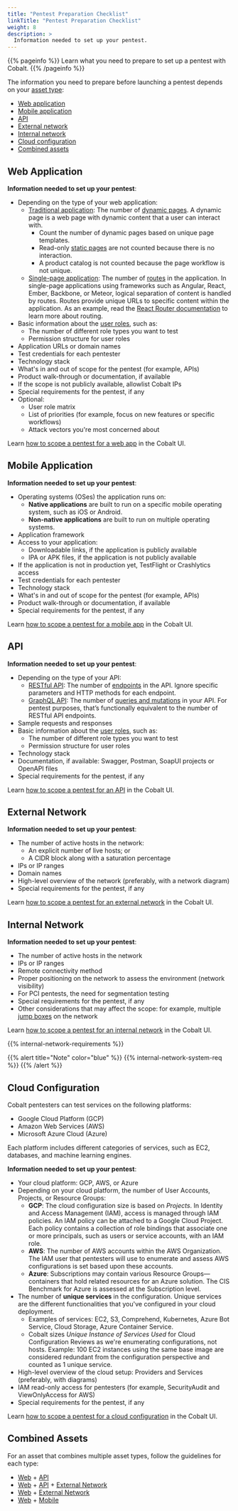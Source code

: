 ```yaml
---
title: "Pentest Preparation Checklist"
linkTitle: "Pentest Preparation Checklist"
weight: 8
description: >
  Information needed to set up your pentest.
---
```


{{% pageinfo %}}
Learn what you need to prepare to set up a pentest with Cobalt.
{{% /pageinfo %}}

The information you need to prepare before launching a pentest depends on your [asset type](/platform-deep-dive/assets/asset-types/):

- [Web application](#web-application)
- [Mobile application](#mobile-application)
- [API](#api)
- [External network](#external-network)
- [Internal network](#internal-network)
- [Cloud configuration](#cloud-configuration)
- [Combined assets](#combined-assets)

## Web Application

**Information needed to set up your pentest**:

- Depending on the type of your web application:
  - [Traditional application](/getting-started/glossary/#traditional-web-application): The number of [dynamic pages](/getting-started/glossary/#dynamic-web-page). A dynamic page is a web page with dynamic content that a user can interact with.
    - Count the number of dynamic pages based on unique page templates.
    - Read-only [static pages](/getting-started/glossary/#static-web-page) are not counted because there is no interaction.
    - A product catalog is not counted because the page workflow is not unique.
  - [Single-page application](/getting-started/glossary/#single-page-application): The number of [routes](/getting-started/glossary/#route-software) in the application. In single-page applications using frameworks such as Angular, React, Ember, Backbone, or Meteor, logical separation of content is handled by routes. Routes provide unique URLs to specific content within the application. As an example, read the [React Router documentation](https://reactrouter.com/en/main/start/concepts) to learn more about routing.
- Basic information about the [user roles](/getting-started/glossary/#user-role), such as:
  - The number of different role types you want to test
  - Permission structure for user roles
- Application URLs or domain names
- Test credentials for each pentester
- Technology stack
- What's in and out of scope for the pentest (for example, APIs)
- Product walk-through or documentation, if available
- If the scope is not publicly available, allowlist Cobalt IPs
- Special requirements for the pentest, if any
- Optional:
  - User role matrix
  - List of priorities (for example, focus on new features or specific workflows)
  - Attack vectors you're most concerned about

Learn [how to scope a pentest for a web app](/getting-started/planning/#web) in the Cobalt UI.

## Mobile Application

**Information needed to set up your pentest**:

- Operating systems (OSes) the application runs on:
  - **Native applications** are built to run on a specific mobile operating system, such as iOS or Android.
  - **Non-native applications** are built to run on multiple operating systems.
- Application framework
- Access to your application:
  - Downloadable links, if the application is publicly available
  - IPA or APK files, if the application is not publicly available
- If the application is not in production yet, TestFlight or Crashlytics access
- Test credentials for each pentester
- Technology stack
- What's in and out of scope for the pentest (for example, APIs)
- Product walk-through or documentation, if available
- Special requirements for the pentest, if any

Learn [how to scope a pentest for a mobile app](/getting-started/planning/#mobile) in the Cobalt UI.

## API

**Information needed to set up your pentest**:

- Depending on the type of your API:
  - [RESTful API](/getting-started/glossary/#restful-api): The number of [endpoints](/getting-started/glossary/#api-endpoint) in the API. Ignore specific parameters and HTTP methods for each endpoint.
  - [GraphQL API](/getting-started/glossary/#graphql-api): The number of [queries and mutations](https://graphql.org/learn/queries) in your API. For pentest purposes, that’s functionally equivalent to the number of RESTful API endpoints.
- Sample requests and responses
- Basic information about the [user roles](/getting-started/glossary/#user-role), such as:
  - The number of different role types you want to test
  - Permission structure for user roles
- Technology stack
- Documentation, if available: Swagger, Postman, SoapUI projects or OpenAPI files
- Special requirements for the pentest, if any

Learn [how to scope a pentest for an API](/getting-started/planning/#api) in the Cobalt UI.

## External Network

**Information needed to set up your pentest**:

- The number of active hosts in the network:
  - An explicit number of live hosts; or
  - A CIDR block along with a saturation percentage
- IPs or IP ranges
- Domain names
- High-level overview of the network (preferably, with a network diagram)
- Special requirements for the pentest, if any

Learn [how to scope a pentest for an external network](/getting-started/planning/#external-network) in the Cobalt UI.

## Internal Network

**Information needed to set up your pentest**:

- The number of active hosts in the network
- IPs or IP ranges
- Remote connectivity method
- Proper positioning on the network to assess the environment (network visibility)
- For PCI pentests, the need for segmentation testing
- Special requirements for the pentest, if any
- Other considerations that may affect the scope: for example, multiple [jump boxes](/getting-started/glossary/#jump-box) on the network

Learn [how to scope a pentest for an internal network](/getting-started/planning/#internal-network) in the Cobalt UI.

{{% internal-network-requirements %}}

{{% alert title="Note" color="blue" %}}
{{% internal-network-system-req %}}
{{% /alert %}}

## Cloud Configuration

Cobalt pentesters can test services on the following platforms:

- Google Cloud Platform (GCP)
- Amazon Web Services (AWS)
- Microsoft Azure Cloud (Azure)

Each platform includes different categories of services, such as EC2, databases, and machine learning engines.

**Information needed to set up your pentest**:

- Your cloud platform: GCP, AWS, or Azure
- Depending on your cloud platform, the number of User Accounts, Projects, or Resource Groups:
  - **GCP**: The cloud configuration size is based on _Projects_. In Identity and Access Management (IAM), access is managed through IAM policies. An IAM policy can be attached to a Google Cloud Project. Each policy contains a collection of role bindings that associate one or more principals, such as users or service accounts, with an IAM role.
  - **AWS**: The number of AWS accounts within the AWS Organization. The IAM user that pentesters will use to enumerate and assess AWS configurations is set based upon these accounts.
  - **Azure**: Subscriptions may contain various Resource Groups—containers that hold related resources for an Azure solution. The CIS Benchmark for Azure is assessed at the Subscription level.
- The number of **unique services** in the configuration. Unique services are the different functionalities that you've configured in your cloud deployment.
  - Examples of services: EC2, S3, Comprehend, Kubernetes, Azure Bot Service, Cloud Storage, Azure Container Service.
  - Cobalt sizes _Unique Instance of Services Used_ for Cloud Configuration Reviews as we're enumerating configurations, not hosts. Example: 100 EC2 instances using the same base image are considered redundant from the configuration perspective and counted as 1 unique service.
- High-level overview of the cloud setup: Providers and Services (preferably, with diagrams)
- IAM read-only access for pentesters (for example, SecurityAudit and ViewOnlyAccess for AWS)
- Special requirements for the pentest, if any

Learn [how to scope a pentest for a cloud configuration](/getting-started/planning/#cloud-configuration) in the Cobalt UI.

## Combined Assets

For an asset that combines multiple asset types, follow the guidelines for each type:

- [Web](#web-application) + [API](#api)
- [Web](#web-application) + [API](#api) + [External Network](#external-network)
- [Web](#web-application) + [External Network](#external-network)
- [Web](#web-application) + [Mobile](#mobile-application)
